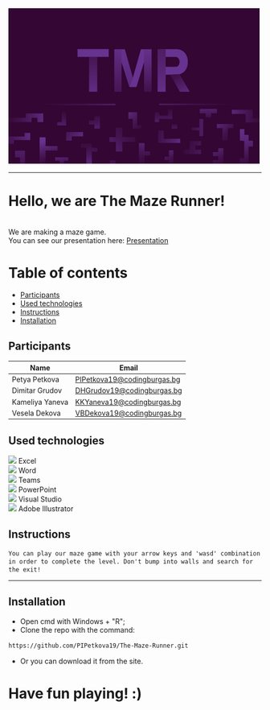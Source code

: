 <img src= "Logo/logo.jpg" width="500">

---

# Hello, we are The Maze Runner!
<br>
We are making a maze game. <br>
You can see our presentation here:
<a href="Documents/Presentation.pptx" >Presentation</a>

# Table of contents
 
+ [Participants](#participants)
+ [Used technologies](#used-technologies)
+ [Instructions](#instructions)
+ [Installation](#installation)
 

## Participants <a name = "participants"></a>

Name | Email
-------|------------
Petya Petkova | PIPetkova19@codingburgas.bg
Dimitar Grudov | DHGrudov19@codingburgas.bg
Kameliya Yaneva | KKYaneva19@codingburgas.bg
Vesela Dekova | VBDekova19@codingburgas.bg


 

##  Used technologies <a name = "used-technologies"></a>

 

<img src = "https://upload.wikimedia.org/wikipedia/commons/thumb/3/34/Microsoft_Office_Excel_%282019%E2%80%93present%29.svg/2203px-Microsoft_Office_Excel_%282019%E2%80%93present%29.svg.png" width= "23"> Excel <br>
<img src = "https://logodownload.org/wp-content/uploads/2018/10/word-logo-1-1.png" width= "25"> Word <br>
<img src = "https://heliocentrix.co.uk/wp-content/uploads/2020/04/microsoft-teams-logo-png_480-480.png" width = "25"> Teams <br>
<img src = "https://upload.wikimedia.org/wikipedia/commons/3/3b/Microsoft_PowerPoint_Logo.png" width ="25"> PowerPoint <br> 
<img src = "https://upload.wikimedia.org/wikipedia/commons/thumb/5/59/Visual_Studio_Icon_2019.svg/1200px-Visual_Studio_Icon_2019.svg.png"  width = "20"> Visual Studio  <br>
<img src = "https://upload.wikimedia.org/wikipedia/commons/thumb/f/fb/Adobe_Illustrator_CC_icon.svg/1051px-Adobe_Illustrator_CC_icon.svg.png" width = "25"> Adobe Illustrator  

##  Instructions <a name = "instructions"></a>

 
```
You can play our maze game with your arrow keys and 'wasd' combination in order to complete the level. Don't bump into walls and search for the exit!
```
- - -

 

##  Installation
<a name = "installation"></a>


 

 - Open cmd with Windows + "R"; <br>
 - Clone the repo with the command: <br>
```bash
https://github.com/PIPetkova19/The-Maze-Runner.git
```
 
- Or you can download it from the site.

# Have fun playing! :)